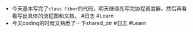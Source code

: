 - 今天基本写完了`class Fiber`的代码，明天继续先写完协程调度器，然后再看看写出具体的流程图和文档。 #日志 #Learn
- 今天coding的时候又熟悉了一下shared_ptr #日志 #Learn